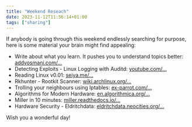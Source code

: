 ```yaml
---
title: "Weekend Reseach"
date: 2023-11-12T11:56:14+01:00
tags: ["sharing"]
---
```


If anybody is going through this weekend endlessly searching for purpose, here
is some material your brain might find appealing:

 - Write about what you learn. It pushes you to understand topics better:
   [addyosmani.com/...](https://addyosmani.com/blog/write-learn/)
 - Detecting Exploits - Linux Logging with Auditd:
   [youtube.com/...](https://www.youtube.com/watch?v=lc1i9h1GyMA)
 - Reading Linux v0.01:
   [seiya.me/...](https://seiya.me/blog/reading-linux-v0.01)
 - Rkhunter - Rootkit Scanner:
   [wiki.archlinux.org/...](https://wiki.archlinux.org/title/Rkhunter)
 - Trolling your neighbours using Iptables:
   [ex-parrot.com/...](https://pete.ex-parrot.com/upside-down-ternet.html)
 - Algorithms for Modern Hardware:
   [en.algorithmica.org/...](https://en.algorithmica.org/hpc/)
 - Miller in 10 minutes:
   [miller.readthedocs.io/...](https://miller.readthedocs.io/en/6.9.0/10min/)
 - Hardware Security - Eldritchdata:
   [eldritchdata.neocities.org/...](https://eldritchdata.neocities.org/CGFTPU/HardwareSecurity)

Wish you a wonderful day!
